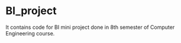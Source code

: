 # BI_project
It contains code for BI mini project done in 8th semester of Computer  Engineering course.
